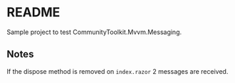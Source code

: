 # README

Sample project to test CommunityToolkit.Mvvm.Messaging.

## Notes

If the dispose method is removed on `index.razor` 2 messages are received.
